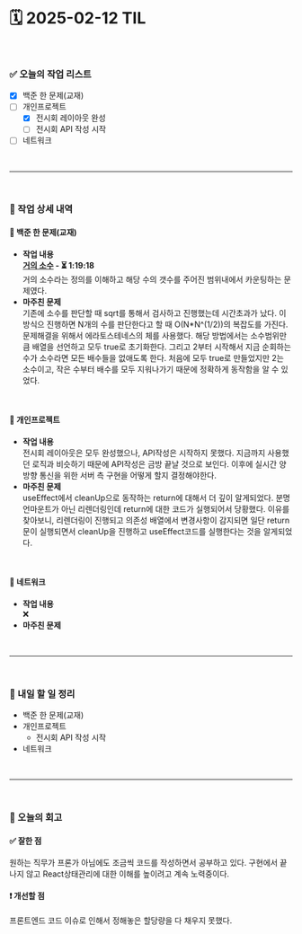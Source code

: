 # 🗓️ 2025-02-12 TIL

<br>

### ✅ 오늘의 작업 리스트  
- [x] 백준 한 문제(교재)
- [ ] 개인프로젝트
    - [x] 전시회 레이아웃 완성
    - [ ] 전시회 API 작성 시작
- [ ] 네트워크  

<br>

---

<br>

### 📌 작업 상세 내역  

#### 🔹 백준 한 문제(교재)
- **작업 내용**<br>
**[거의 소수](https://www.acmicpc.net/problem/1456) - ⏳ 1:19:18**<br>
거의 소수라는 정의를 이해하고 해당 수의 갯수를 주어진 범위내에서 카운팅하는 문제였다.
- **마주친 문제**<br>
기존에 소수를 판단할 때 sqrt를 통해서 검사하고 진행했는데 시간초과가 났다. 이 방식으 진행하면 N개의 수를 판단한다고 할 때 O(N*N^(1/2))의 복잡도를 가진다. 문제해결을 위해서 에라토스테네스의 체를 사용했다. 해당 방법에서는 소수범위만큼 배열을 선언하고 모두 true로 초기화한다. 그리고 2부터 시작해서 지금 순회하는 수가 소수라면 모든 배수들을 없애도록 한다. 처음에 모두 true로 만들었지만 2는 소수이고, 작은 수부터 배수를 모두 지워나가기 때문에 정확하게 동작함을 알 수 있었다.


<br>

#### 🔹 개인프로젝트
- **작업 내용**<br>
전시회 레이아웃은 모두 완성했으나, API작성은 시작하지 못했다. 지금까지 사용했던 로직과 비슷하기 때문에 API작성은 금방 끝날 것으로 보인다. 이후에 실시간 양방향 통신을 위한 서버 측 구현을 어떻게 할지 결정해야한다.
- **마주친 문제**<br>
useEffect에서 cleanUp으로 동작하는 return에 대해서 더 깊이 알게되었다. 분명 언마운트가 아닌 리렌더링인데 return에 대한 코드가 실행되어서 당황했다. 이유를 찾아보니, 리렌더링이 진행되고 의존성 배열에서 변경사항이 감지되면 일단 return문이 실행되면서 cleanUp을 진행하고 useEffect코드를 실행한다는 것을 알게되었다.

<br>

#### 🔹 네트워크
- **작업 내용**<br>
❌
- **마주친 문제**<br>

<br>

---

<br>

### 🚀 내일 할 일 정리  

- 백준 한 문제(교재)
- 개인프로젝트
    - 전시회 API 작성 시작
- 네트워크

<br>

---

<br>

### 🧐 오늘의 회고  

#### ✅ 잘한 점
원하는 직무가 프론가 아님에도 조금씩 코드를 작성하면서 공부하고 있다. 구현에서 끝나지 않고 React상태관리에 대한 이해를 높이려고 계속 노력중이다.

#### ❗ 개선할 점
프론트엔드 코드 이슈로 인해서 정해놓은 할당량을 다 채우지 못했다. 



<br><br><br>